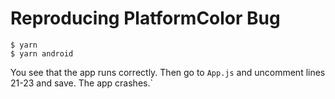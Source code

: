 # Reproducing PlatformColor Bug

```
$ yarn
$ yarn android
```

You see that the app runs correctly. Then go to `App.js` and uncomment lines 21-23 and save. The app crashes.`
